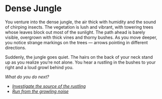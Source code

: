 # Dense Jungle

You venture into the dense jungle, the air thick with humidity and the sound of chirping insects. The vegetation is lush and vibrant, with towering trees whose leaves block out most of the sunlight. The path ahead is barely visible, overgrown with thick vines and thorny bushes. As you move deeper, you notice strange markings on the trees — arrows pointing in different directions.

Suddenly, the jungle goes quiet. The hairs on the back of your neck stand up as you realize you’re not alone. You hear a rustling in the bushes to your right and a loud growl behind you.

*What do you do next?*

- *[Investigate the source of the rustling](rustling.md)*
- *[Run from the growling noise](growl.md)*
